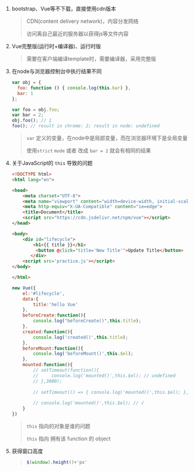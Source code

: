 1. bootstrap、Vue等不下载，直接使用cdn版本

   > CDN(content delivery network)，内容分发网络
   >
   > 访问离自己最近的服务器以获得js等文件内容



2. Vue完整版(运行时+编译器)、运行时版

   > 需要在客户端编译template时，需要编译器，采用完整版



3. 在node与浏览器控制台中执行结果不同

   ```javascript
   var obj = {
     foo: function () { console.log(this.bar) },
     bar: 1
   };
   
   var foo = obj.foo; 
   var bar = 2;
   obj.foo(); // 1
   foo(); // result in chrome: 2; result in node: undefined
   ```

   > ```var``` 定义的变量，在node中是局部变量，而在浏览器环境下是全局变量
   >
   > 使用```strict``` ```mode``` 或者 改成 ```bar = 2``` 就会有相同的结果



4. 关于JavaScript的 ```this``` 导致的问题

   ```html
   <!DOCTYPE html>
   <html lang="en">
   
   <head>
       <meta charset="UTF-8">
       <meta name="viewport" content="width=device-width, initial-scale=1.0">
       <meta http-equiv="X-UA-Compatible" content="ie=edge">
       <title>Document</title>
       <script src="https://cdn.jsdelivr.net/npm/vue"></script>
   </head>
   
   <body>
       <div id="lifecycle">
           <h1>{{ title }}</h1> 
            <button @click="title='New Title'">Update Title</button>
          </div>
       <script src='practice.js'></script>
   </body>
   
   </html>
   ```

   ```javascript
   new Vue({
       el:'#lifecycle',
       data:{
           title:'hello Vue'
       },
       beforeCreate:function(){
           console.log("beforeCreate()",this.title);
       },
       created:function(){
           console.log('created()',this.title);
       },
       beforeMount:function(){
           console.log('beforeMount()',this.$el);
       },
       mounted:function(){
           // setTimeout(function(){
           //     console.log('mounted()',this.$el); // undefined
           // },3000);
           
           // setTimeout(() => { console.log('mounted()',this.$el); },3000); // √
           
           // console.log('mounted()',this.$el); // √
       }
   })
   ```

   > ```this``` 指向的对象是谁的问题
   >
   > ```this``` 指向 拥有该 function 的 object



5. 获得窗口高度

   > ```javascript
   > $(window).height()+'px'
   > ```

